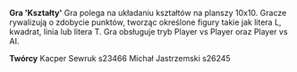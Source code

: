 **Gra 'Kształty'**
Gra polega na układaniu kształtów na planszy 10x10. Gracze rywalizują o zdobycie punktów, tworząc określone figury takie jak litera L, kwadrat, linia lub litera T. Gra obsługuje tryb Player vs Player oraz Player vs AI.

**Twórcy**
Kacper Sewruk s23466
Michał Jastrzemski s26245
